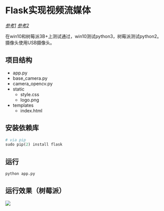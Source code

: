 # Flask实现视频流媒体

[*参考1*](https://github.com/Mjrovai/Video-Streaming-with-Flask/tree/master/camWebServer)
[*参考2*](https://github.com/miguelgrinberg/flask-video-streaming)

在win10和树莓派3B+上测试通过，win10测试python3，树莓派测试python2。
摄像头使用USB摄像头。

## 项目结构

* app.py
* base_camera.py
* camera_opencv.py
* static
  * style.css
  * logo.png
* templates
  * index.html 

## 安装依赖库

```python
# via pip
sudo pip(2) install flask
```

## 运行

```python
python app.py
```

## 运行效果（树莓派）

![](https://github.com/xxpcb/flask-video-streaming-usbcamera/tree/master/result/1.jpg)

